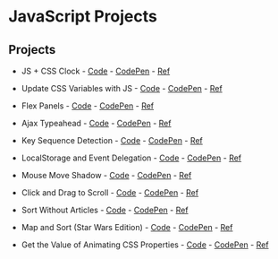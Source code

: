 # **JavaScript Projects**

## **Projects**

- JS + CSS Clock - [Code](https://github.com/sztxr/JavaScript-Projects/blob/master/JS%20and%20CSS%20Clock/app.js) - [CodePen](https://codepen.io/sztr/pen/exMZKJ) - [Ref](https://javascript30.com/)

- Update CSS Variables with JS - [Code](https://github.com/sztxr/JavaScript-Projects/blob/master/CSS%20Variables/app.js) - [CodePen](https://codepen.io/sztr/pen/yZKxKE) - [Ref](https://javascript30.com/)

- Flex Panels - [Code](https://github.com/sztxr/JavaScript-Projects/blob/master/Flex%20Panels/app.js) - [CodePen](https://codepen.io/sztr/pen/mvgzyO) - [Ref](https://javascript30.com/)

- Ajax Typeahead - [Code](https://github.com/sztxr/JavaScript-Projects/blob/master/Ajax%20Typeahead/app.js) - [CodePen](https://codepen.io/sztr/pen/zeXeNg) - [Ref](https://javascript30.com/)

- Key Sequence Detection - [Code](https://github.com/sztxr/JavaScript-Projects/blob/master/Key%20Sequence%20Detection/app.js) - [CodePen](https://codepen.io/sztr/pen/GeKrMm) - [Ref](https://javascript30.com/)

- LocalStorage and Event Delegation - [Code](https://github.com/sztxr/JavaScript-Projects/blob/master/LocalStorage%20and%20Event%20Delegation/app.js) - [CodePen](https://codepen.io/sztr/pen/XGdKKd) - [Ref](https://javascript30.com/)

- Mouse Move Shadow - [Code](https://github.com/sztxr/JavaScript-Projects/blob/master/Mouse%20Move%20Shadow/app.js) - [CodePen](https://codepen.io/sztr/pen/RdKdYG) - [Ref](https://javascript30.com/)

- Click and Drag to Scroll - [Code](https://github.com/sztxr/JavaScript-Projects/blob/master/Click%20and%20Drag%20to%20Scroll/app.js) - [CodePen](https://codepen.io/sztr/pen/EMXLzY) - [Ref](https://javascript30.com/)

- Sort Without Articles - [Code](https://github.com/sztxr/JavaScript-Projects/blob/master/Sort%20Without%20Articles/app.js) - [CodePen](https://codepen.io/sztr/pen/ywoYaO) - [Ref](https://javascript30.com/)

- Map and Sort (Star Wars Edition) - [Code](https://github.com/sztxr/JavaScript-Projects/blob/master/Sort%20Without%20Articles/app.js) - [CodePen](https://codepen.io/sztr/pen/drzMeR) - [Ref](https://javascript30.com/)

- Get the Value of Animating CSS Properties - [Code](https://github.com/sztxr/JavaScript-Projects/blob/master/Get%20the%20Value%20of%20Animating%20CSS%20Properties/app.js) - [CodePen](https://codepen.io/sztr/pen/KEQjbr) - [Ref](https://www.kirupa.com/html5/get_the_value_of_css_properties_as_they_are_animating.htm)
